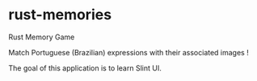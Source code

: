 # rust-memories
Rust Memory Game

Match Portuguese (Brazilian) expressions with their associated images !

The goal of this application is to learn Slint UI.